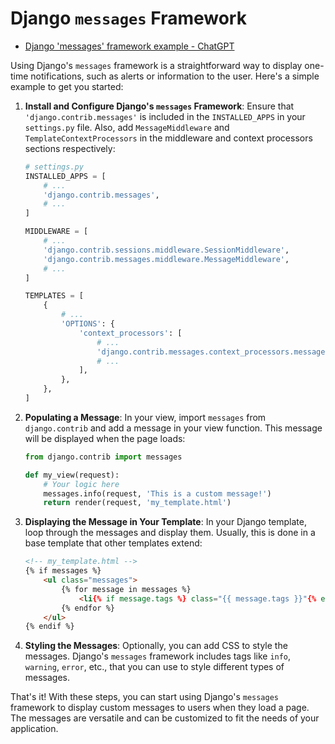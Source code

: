 # Django `messages` Framework

- [Django 'messages' framework example - ChatGPT](https://chat.openai.com/share/7def9dcf-a41c-46b6-a020-d8cebd1c1724)

Using Django's `messages` framework is a straightforward way to display one-time notifications, such as alerts or information to the user. Here's a simple example to get you started:

1. **Install and Configure Django's `messages` Framework**:
   Ensure that `'django.contrib.messages'` is included in the `INSTALLED_APPS` in your `settings.py` file. Also, add `MessageMiddleware` and `TemplateContextProcessors` in the middleware and context processors sections respectively:

   ```python
   # settings.py
   INSTALLED_APPS = [
       # ...
       'django.contrib.messages',
       # ...
   ]

   MIDDLEWARE = [
       # ...
       'django.contrib.sessions.middleware.SessionMiddleware',
       'django.contrib.messages.middleware.MessageMiddleware',
       # ...
   ]

   TEMPLATES = [
       {
           # ...
           'OPTIONS': {
               'context_processors': [
                   # ...
                   'django.contrib.messages.context_processors.messages',
                   # ...
               ],
           },
       },
   ]
   ```

2. **Populating a Message**:
   In your view, import `messages` from `django.contrib` and add a message in your view function. This message will be displayed when the page loads:

   ```python
   from django.contrib import messages

   def my_view(request):
       # Your logic here
       messages.info(request, 'This is a custom message!')
       return render(request, 'my_template.html')
   ```

3. **Displaying the Message in Your Template**:
   In your Django template, loop through the messages and display them. Usually, this is done in a base template that other templates extend:

   ```html
   <!-- my_template.html -->
   {% if messages %}
       <ul class="messages">
           {% for message in messages %}
               <li{% if message.tags %} class="{{ message.tags }}"{% endif %}>{{ message }}</li>
           {% endfor %}
       </ul>
   {% endif %}
   ```

4. **Styling the Messages**:
   Optionally, you can add CSS to style the messages. Django's `messages` framework includes tags like `info`, `warning`, `error`, etc., that you can use to style different types of messages.

That's it! With these steps, you can start using Django's `messages` framework to display custom messages to users when they load a page. The messages are versatile and can be customized to fit the needs of your application.
